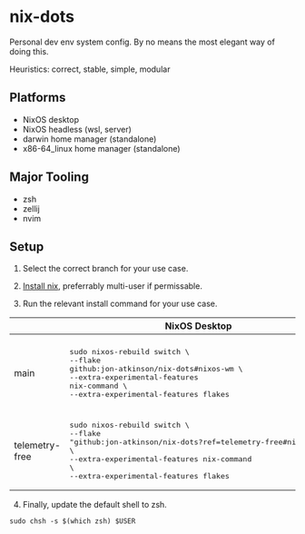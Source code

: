 # nix-dots

Personal dev env system config. By no means the most elegant way of doing this.

Heuristics: correct, stable, simple, modular

## Platforms

- NixOS desktop
- NixOS headless (wsl, server)
- darwin home manager (standalone)
- x86-64_linux home manager (standalone)

## Major Tooling

- zsh
- zellij
- nvim

## Setup

1. Select the correct branch for your use case.

2. [Install nix](https://nixos.org/download/), preferrably multi-user if permissable.

3. Run the relevant install command for your use case.

|                | NixOS Desktop                                                                                                                                                                                            | NixOS Headless                                                                                                                                                                                            | Darwin Home Manager                                                                                                                                                                                         | x86-64_linux Home Manager                                                                                                                                                                                                   |
| -------------- | -------------------------------------------------------------------------------------------------------------------------------------------------------------------------------------------------------- | --------------------------------------------------------------------------------------------------------------------------------------------------------------------------------------------------------- | ----------------------------------------------------------------------------------------------------------------------------------------------------------------------------------------------------------- | --------------------------------------------------------------------------------------------------------------------------------------------------------------------------------------------------------------------------- |
| main           | <pre>sudo nixos-rebuild switch \\<br>--flake github:jon-atkinson/nix-dots#nixos-wm \\<br>--extra-experimental-features nix-command \\<br>--extra-experimental-features flakes</pre>                      | <pre>sudo nixos-rebuild switch \\<br>--flake github:jon-atkinson/nix-dots#nixos-wsl \\<br>--extra-experimental-features nix-command \\<br>--extra-experimental-features flakes</pre>                      | <pre>nix run github:jon-atkinson/nix-dots#homeConfigurations.darwin.activationPackage \\<br>--extra-experimental-features nix-command \\<br>--extra-experimental-features flakes</pre>                      | <pre>nix run github:jon-atkinson/nix-dots#homeConfigurations.linux-generic-headless.activationPackage \\<br>--extra-experimental-features nix-command \\<br>--extra-experimental-features flakes</pre>                      |
| telemetry-free | <pre>sudo nixos-rebuild switch \\<br>--flake "github:jon-atkinson/nix-dots?ref=telemetry-free#nixos-wm" \\<br>--extra-experimental-features nix-command \\<br>--extra-experimental-features flakes</pre> | <pre>sudo nixos-rebuild switch \\<br>--flake "github:jon-atkinson/nix-dots?ref=telemetry-free#nixos-wsl" \\<br>--extra-experimental-features nix-command \\<br>--extra-experimental-features flakes</pre> | <pre>nix run "github:jon-atkinson/nix-dots?ref=telemetry-free#homeConfigurations.darwin.activationPackage" \\<br>--extra-experimental-features nix-command \\<br>--extra-experimental-features flakes</pre> | <pre>nix run "github:jon-atkinson/nix-dots?ref=telemetry-free#homeConfigurations.linux-generic-headless.activationPackage" \\<br>--extra-experimental-features nix-command \\<br>--extra-experimental-features flakes</pre> |

4. Finally, update the default shell to zsh.

```
sudo chsh -s $(which zsh) $USER
```
